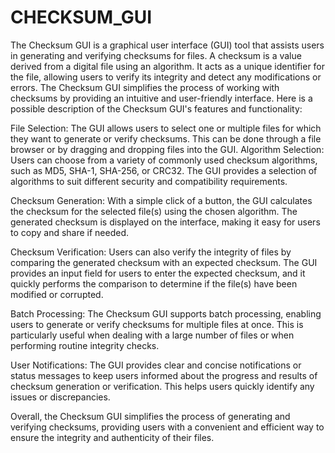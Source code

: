 
# CHECKSUM_GUI
The Checksum GUI is a graphical user interface (GUI) tool that assists users in generating and verifying checksums for files. A checksum is a value derived from a digital file using an algorithm. It acts as a unique identifier for the file, allowing users to verify its integrity and detect any modifications or errors.
The Checksum GUI simplifies the process of working with checksums by providing an intuitive and user-friendly interface. Here is a possible description of the Checksum GUI's features and functionality:

File Selection: The GUI allows users to select one or multiple files for which they want to generate or verify checksums. This can be done through a file browser or by dragging and dropping files into the GUI.
Algorithm Selection: Users can choose from a variety of commonly used checksum algorithms, such as MD5, SHA-1, SHA-256, or CRC32. The GUI provides a selection of algorithms to suit different security and compatibility requirements.

Checksum Generation: With a simple click of a button, the GUI calculates the checksum for the selected file(s) using the chosen algorithm. The generated checksum is displayed on the interface, making it easy for users to copy and share if needed.

Checksum Verification: Users can also verify the integrity of files by comparing the generated checksum with an expected checksum. The GUI provides an input field for users to enter the expected checksum, and it quickly performs the comparison to determine if the file(s) have been modified or corrupted.

Batch Processing: The Checksum GUI supports batch processing, enabling users to generate or verify checksums for multiple files at once. This is particularly useful when dealing with a large number of files or when performing routine integrity checks.

User Notifications: The GUI provides clear and concise notifications or status messages to keep users informed about the progress and results of checksum generation or verification. This helps users quickly identify any issues or discrepancies.

Overall, the Checksum GUI simplifies the process of generating and verifying checksums, providing users with a convenient and efficient way to ensure the integrity and authenticity of their files.
